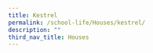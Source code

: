 ```yaml
---
title: Kestrel
permalink: /school-life/Houses/kestrel/
description: ""
third_nav_title: Houses
---
```

